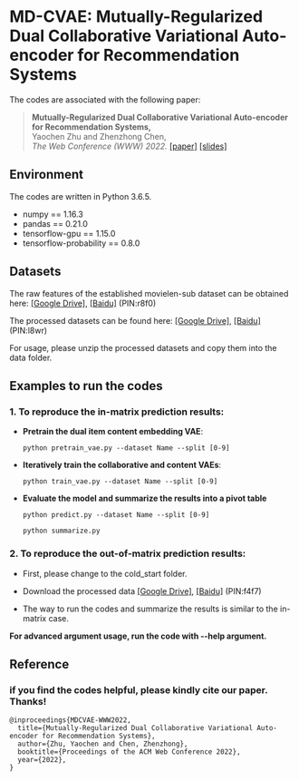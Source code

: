 # MD-CVAE: Mutually-Regularized Dual Collaborative Variational Auto-encoder for Recommendation Systems

 The codes are associated with the following paper:
 >**Mutually-Regularized Dual Collaborative Variational Auto-encoder for Recommendation Systems,**  
 >Yaochen Zhu and Zhenzhong Chen,  
 >*The Web Conference (WWW) 2022.* [[paper]](https://dl.acm.org/doi/10.1145/3485447.3512110) [[slides]](https://www.ychzhu.com/assets/docs/www2022_slides.pdf)


## Environment

 The codes are written in Python 3.6.5.  

- numpy == 1.16.3
- pandas == 0.21.0
- tensorflow-gpu == 1.15.0
- tensorflow-probability == 0.8.0

## Datasets

 The raw features of the established movielen-sub dataset can be obtained here: [[Google Drive]](https://drive.google.com/file/d/1GOLFs494n2lW8PGPVzZ8N1_ky_8bZpwD/view?usp=sharing), [[Baidu]](https://pan.baidu.com/s/1iecjErD59EidAl9yO3VRbw?pwd=r8f0) (PIN:r8f0)

 The processed datasets can be found here: [[Google Drive]](https://drive.google.com/file/d/1P7QmMG3R3Jk_PpW53NGiu26qulvnyVrw/view?usp=sharing), [[Baidu]](https://pan.baidu.com/s/1sACXBamQnGGT6MBlH-C6rQ?pwd=l8wr) (PIN:l8wr)

 For usage, please unzip the processed datasets and copy them into the data folder.

## Examples to run the codes
### 1. To reproduce the in-matrix prediction results:
- **Pretrain the dual item content embedding VAE**: 

    ```python pretrain_vae.py --dataset Name --split [0-9]```
- **Iteratively train the collaborative and content VAEs**:

    ```python train_vae.py --dataset Name --split [0-9]```
- **Evaluate the model and summarize the results into a pivot table**
    
    ```python predict.py --dataset Name --split [0-9]```
    
    ```python summarize.py```

### 2. To reproduce the out-of-matrix prediction results:
- First, please change to the cold_start folder.

- Download the processed data [[Google Drive]](https://drive.google.com/file/d/1mHJUgkYWed2v8DRfA3NFITtgCFfRt1LT/view?usp=sharing), [[Baidu]](https://pan.baidu.com/s/1YdJEkxQMNgaw-cQsj3w0FA?pwd=f4f7) (PIN:f4f7)

- The way to run the codes and summarize the results is similar to the in-matrix case.

**For advanced argument usage, run the code with --help argument.**

## Reference

### if you find the codes helpful, please kindly cite our paper. Thanks!

    @inproceedings{MDCVAE-WWW2022,
      title={Mutually-Regularized Dual Collaborative Variational Auto-encoder for Recommendation Systems},
      author={Zhu, Yaochen and Chen, Zhenzhong},
      booktitle={Proceedings of the ACM Web Conference 2022},
      year={2022},
    }    
